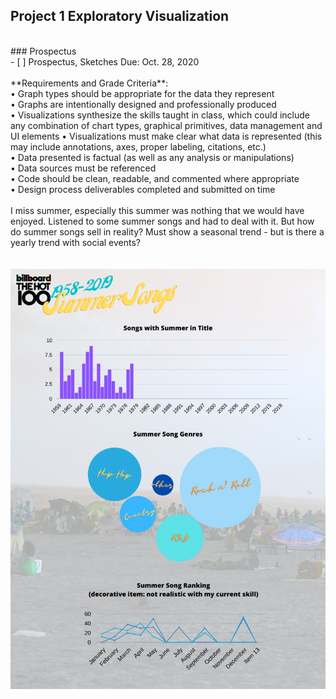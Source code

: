 ## Project 1 Exploratory Visualization
 <br>
### Prospectus
 <br>
- [ ] Prospectus, Sketches Due: Oct. 28, 2020
 <br>
 <br>
 **Requirements and Grade Criteria**:
 <br>
• Graph types should be appropriate for the data they represent <br>
• Graphs are intentionally designed and professionally produced <br>
• Visualizations synthesize the skills taught in class, which could include any combination of chart types, graphical primitives, data management and UI elements
• Visualizations must make clear what data is represented (this may include annotations, axes, proper labeling, citations, etc.) <br>
• Data presented is factual (as well as any analysis or manipulations) <br>
• Data sources must be referenced <br>
• Code should be clean, readable, and commented where appropriate <br>
• Design process deliverables completed and submitted on time
 <br>
<br>
I miss summer, especially this summer was nothing that we would have enjoyed.  Listened to some summer songs and had to deal with it.  But how do summer songs sell in reality?  Must show a seasonal trend - but is there a yearly trend with social events? <br>
 <br>
  <br>
<img src="Song Titles with Summer.png">

